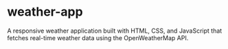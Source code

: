 # weather-app
A responsive weather application built with HTML, CSS, and JavaScript that fetches real-time weather data using the OpenWeatherMap API.
